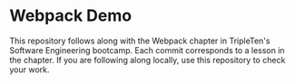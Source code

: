 # Webpack Demo

This repository follows along with the Webpack chapter in TripleTen's Software
Engineering bootcamp. Each commit corresponds to a lesson in the chapter. If
you are following along locally, use this repository to check your work.
